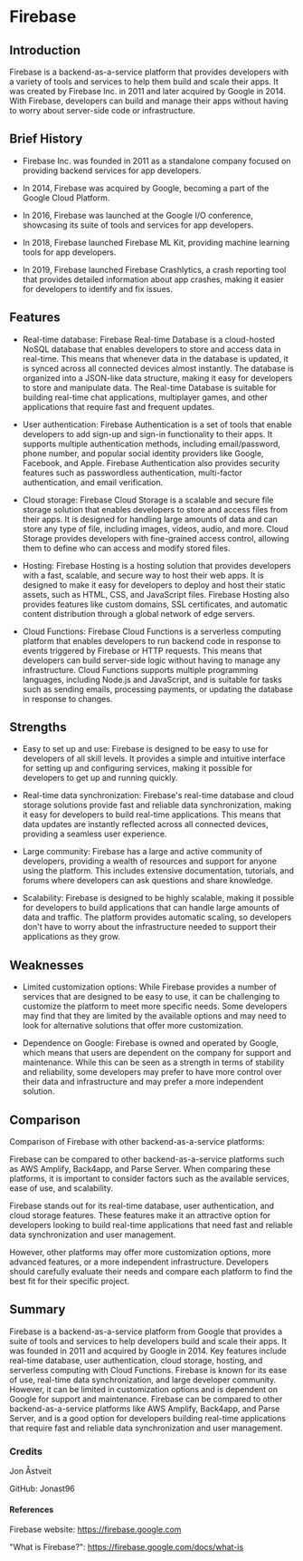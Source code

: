 # Firebase


## Introduction

Firebase is a backend-as-a-service platform that provides developers with a variety of tools and services to help them build and scale their apps. It was created by Firebase Inc. in 2011 and later acquired by Google in 2014. With Firebase, developers can build and manage their apps without having to worry about server-side code or infrastructure.


## Brief History
* Firebase Inc. was founded in 2011 as a standalone company focused on providing backend services for app developers.

* In 2014, Firebase was acquired by Google, becoming a part of the Google Cloud Platform.

* In 2016, Firebase was launched at the Google I/O conference, showcasing its suite of tools and services for app developers.

* In 2018, Firebase launched Firebase ML Kit, providing machine learning tools for app developers.

* In 2019, Firebase launched Firebase Crashlytics, a crash reporting tool that provides detailed information about app crashes, making it easier for developers to identify and fix issues.


## Features
* Real-time database: Firebase Real-time Database is a cloud-hosted NoSQL database that enables developers to store and access data in real-time. This means that whenever data in the database is updated, it is synced across all connected devices almost instantly. The database is organized into a JSON-like data structure, making it easy for developers to store and manipulate data. The Real-time Database is suitable for building real-time chat applications, multiplayer games, and other applications that require fast and frequent updates.

* User authentication: Firebase Authentication is a set of tools that enable developers to add sign-up and sign-in functionality to their apps. It supports multiple authentication methods, including email/password, phone number, and popular social identity providers like Google, Facebook, and Apple. Firebase Authentication also provides security features such as passwordless authentication, multi-factor authentication, and email verification.

* Cloud storage: Firebase Cloud Storage is a scalable and secure file storage solution that enables developers to store and access files from their apps. It is designed for handling large amounts of data and can store any type of file, including images, videos, audio, and more. Cloud Storage provides developers with fine-grained access control, allowing them to define who can access and modify stored files.

* Hosting: Firebase Hosting is a hosting solution that provides developers with a fast, scalable, and secure way to host their web apps. It is designed to make it easy for developers to deploy and host their static assets, such as HTML, CSS, and JavaScript files. Firebase Hosting also provides features like custom domains, SSL certificates, and automatic content distribution through a global network of edge servers.

* Cloud Functions: Firebase Cloud Functions is a serverless computing platform that enables developers to run backend code in response to events triggered by Firebase or HTTP requests. This means that developers can build server-side logic without having to manage any infrastructure. Cloud Functions supports multiple programming languages, including Node.js and JavaScript, and is suitable for tasks such as sending emails, processing payments, or updating the database in response to changes.


## Strengths

* Easy to set up and use: Firebase is designed to be easy to use for developers of all skill levels. It provides a simple and intuitive interface for setting up and configuring services, making it possible for developers to get up and running quickly.

* Real-time data synchronization: Firebase's real-time database and cloud storage solutions provide fast and reliable data synchronization, making it easy for developers to build real-time applications. This means that data updates are instantly reflected across all connected devices, providing a seamless user experience.

* Large community: Firebase has a large and active community of developers, providing a wealth of resources and support for anyone using the platform. This includes extensive documentation, tutorials, and forums where developers can ask questions and share knowledge.

* Scalability: Firebase is designed to be highly scalable, making it possible for developers to build applications that can handle large amounts of data and traffic. The platform provides automatic scaling, so developers don't have to worry about the infrastructure needed to support their applications as they grow.


## Weaknesses

* Limited customization options: While Firebase provides a number of services that are designed to be easy to use, it can be challenging to customize the platform to meet more specific needs. Some developers may find that they are limited by the available options and may need to look for alternative solutions that offer more customization.

* Dependence on Google: Firebase is owned and operated by Google, which means that users are dependent on the company for support and maintenance. While this can be seen as a strength in terms of stability and reliability, some developers may prefer to have more control over their data and infrastructure and may prefer a more independent solution.

## Comparison
Comparison of Firebase with other backend-as-a-service platforms:

Firebase can be compared to other backend-as-a-service platforms such as AWS Amplify, Back4app, and Parse Server. When comparing these platforms, it is important to consider factors such as the available services, ease of use, and scalability.

Firebase stands out for its real-time database, user authentication, and cloud storage features. These features make it an attractive option for developers looking to build real-time applications that need fast and reliable data synchronization and user management.

However, other platforms may offer more customization options, more advanced features, or a more independent infrastructure. Developers should carefully evaluate their needs and compare each platform to find the best fit for their specific project.

## Summary
Firebase is a backend-as-a-service platform from Google that provides a suite of tools and services to help developers build and scale their apps. It was founded in 2011 and acquired by Google in 2014. Key features include real-time database, user authentication, cloud storage, hosting, and serverless computing with Cloud Functions. Firebase is known for its ease of use, real-time data synchronization, and large developer community. However, it can be limited in customization options and is dependent on Google for support and maintenance. Firebase can be compared to other backend-as-a-service platforms like AWS Amplify, Back4app, and Parse Server, and is a good option for developers building real-time applications that require fast and reliable data synchronization and user management.

### Credits
Jon Åstveit 

GitHub: Jonast96

#### References
Firebase website: https://firebase.google.com

"What is Firebase?": https://firebase.google.com/docs/what-is

